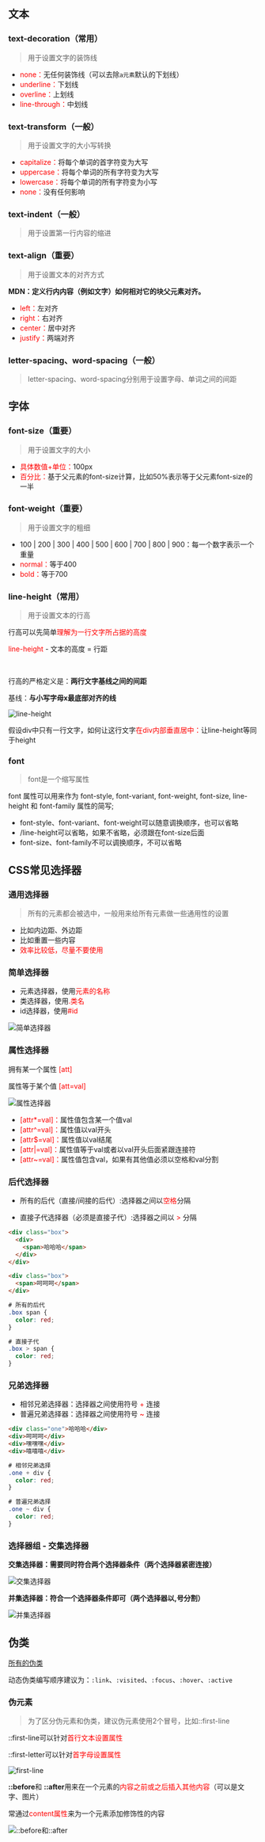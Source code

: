 ## 文本

### text-decoration（常用）

> 用于设置文字的装饰线

- <font color=red>none：</font>无任何装饰线（可以去除`a元素`默认的下划线）
- <font color=red>underline：</font>下划线
- <font color=red>overline：</font>上划线
- <font color=red>line-through：</font>中划线

### text-transform（一般）

> 用于设置文字的大小写转换

- <font color=red>capitalize：</font>将每个单词的首字符变为大写
- <font color=red>uppercase：</font>将每个单词的所有字符变为大写
- <font color=red>lowercase：</font>将每个单词的所有字符变为小写
- <font color=red>none：</font>没有任何影响

### text-indent（一般）

> 用于设置第一行内容的缩进

### text-align（重要）

> 用于设置文本的对齐方式

**MDN：定义行内内容（例如文字）如何相对它的块父元素对齐。**

- <font color=red>left：</font>左对齐
- <font color=red>right：</font>右对齐
- <font color=red>center：</font>居中对齐
- <font color=red>justify：</font>两端对齐

### letter-spacing、word-spacing（一般）

> letter-spacing、word-spacing分别用于设置字母、单词之间的间距

## 字体

### font-size（重要）

> 用于设置文字的大小

- <font color=red>具体数值+单位：</font>100px
- <font color=red>百分比：</font>基于父元素的font-size计算，比如50%表示等于父元素font-size的一半

### font-weight（重要）

> 用于设置文字的粗细

- 100 | 200 | 300 | 400 | 500 | 600 | 700 | 800 | 900：每一个数字表示一个重量
- <font color=red>normal：</font>等于400
- <font color=red>bold：</font>等于700

### line-height（常用）

> 用于设置文本的行高

行高可以先简单<font color=red>理解为一行文字所占据的高度</font>

<font color=red>line-height</font> - 文本的高度 = 行距

<br/>

行高的严格定义是：**两行文字基线之间的间距**

基线：**与小写字母x最底部对齐的线**

![line-height](../../_media/前端/CSS/line-height.png)

假设div中只有一行文字，如何让这行文字<font color=red>在div内部垂直居中：</font>让line-height等同于height

### font

> font是一个缩写属性

font 属性可以用来作为 font-style, font-variant, font-weight, font-size, line-height 和 font-family 属性的简写;

- font-style、font-variant、font-weight可以随意调换顺序，也可以省略
- /line-height可以省略，如果不省略，必须跟在font-size后面
- font-size、font-family不可以调换顺序，不可以省略

## CSS常见选择器

### 通用选择器

> 所有的元素都会被选中，一般用来给所有元素做一些通用性的设置

- 比如内边距、外边距
- 比如重置一些内容
- <font color=red>效率比较低，尽量不要使用</font>

### 简单选择器

- 元素选择器，使用<font color=red>元素的名称</font>
- 类选择器，使用<font color=red>.类名</font>
- id选择器，使用<font color=red>#id</font>

![简单选择器](../../_media/前端/CSS/简单选择器.png)

### 属性选择器

拥有某一个属性 <font color=red>[att]</font>

属性等于某个值 <font color=red>[att=val]</font>

![属性选择器](../../_media/前端/CSS/属性选择器.png)

- <font color=red>[attr*=val]：</font>属性值包含某一个值val
- <font color=red>[attr^=val]：</font>属性值以val开头
- <font color=red>[attr$=val]：</font>属性值以val结尾
- <font color=red>[attr|=val]：</font>属性值等于val或者以val开头后面紧跟连接符
- <font color=red>[attr~=val]：</font>属性值包含val，如果有其他值必须以空格和val分割

### 后代选择器

- 所有的后代（直接/间接的后代）:选择器之间以<font color=red>空格</font>分隔

- 直接子代选择器（必须是直接子代）:选择器之间以 <font color=red>></font> 分隔

```html
<div class="box">
  <div>
    <span>哈哈哈</span>
  </div>
</div>

<div class="box">
  <span>呵呵呵</span>
</div>
```

```css
# 所有的后代
.box span {
  color: red;
}

# 直接子代
.box > span {
  color: red;
}
```

### 兄弟选择器

- 相邻兄弟选择器：选择器之间使用符号 <font color=red>+</font> 连接
- 普遍兄弟选择器：选择器之间使用符号 <font color=red>~</font> 连接

```html
<div class="one">哈哈哈</div>
<div>呵呵呵</div>
<div>嘿嘿嘿</div>
<div>嘻嘻嘻</div>
```

```css
# 相邻兄弟选择
.one + div {
  color: red;
}

# 普遍兄弟选择
.one ~ div {
  color: red;
}
```

### 选择器组 - 交集选择器

**交集选择器：需要同时符合两个选择器条件（两个选择器紧密连接）**

![交集选择器](../../_media/前端/CSS/交集选择器.png)

**并集选择器：符合一个选择器条件即可（两个选择器以,号分割）**

![并集选择器](../../_media/前端/CSS/并集选择器.png)

## 伪类

[所有的伪类](https://developer.mozilla.org/zh-CN/docs/Web/CSS/Pseudo-classes)

动态伪类编写顺序建议为：`:link`、`:visited`、`:focus`、`:hover`、`:active`

### 伪元素

> 为了区分伪元素和伪类，建议伪元素使用2个冒号，比如::first-line

::first-line可以针对<font color=red>首行文本设置属性</font>

::first-letter可以针对<font color=red>首字母设置属性</font>

![first-line](../../_media/前端/CSS/first-line.png)

**::before**和 **::after**用来在一个元素的<font color=red>内容之前或之后插入其他内容</font>（可以是文字、图片）

常通过<font color=red>content属性</font>来为一个元素添加修饰性的内容

![::before和::after](../../_media/前端/CSS/--before和--after.png)